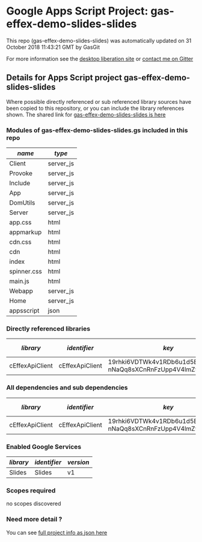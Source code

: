 # Google Apps Script Project: gas-effex-demo-slides-slides
This repo (gas-effex-demo-slides-slides) was automatically updated on 31 October 2018 11:43:21 GMT by GasGit

For more information see the [desktop liberation site](https://ramblings.mcpher.com/drive-sdk-and-github/getting-your-apps-scripts-to-github/ "desktop liberation") or [contact me on Gitter](https://gitter.im/desktopliberation/community "Bruce McPherson - GDE")
## Details for Apps Script project gas-effex-demo-slides-slides
Where possible directly referenced or sub referenced library sources have been copied to this repository, or you can include the library references shown. 
The shared link for [gas-effex-demo-slides-slides is here](https://script.google.com/d/1zVKYJ2MqkkMUYKnZv_lSp7HP1U3P3uG3FMt_JSts6C_UUmN9Fl5jzzEX/edit?usp=sharing "open in the GAS IDE")

### Modules of gas-effex-demo-slides-slides.gs included in this repo
*name*|*type*
--- | --- 
Client| server_js
Provoke| server_js
Include| server_js
App| server_js
DomUtils| server_js
Server| server_js
app.css| html
appmarkup| html
cdn.css| html
cdn| html
index| html
spinner.css| html
main.js| html
Webapp| server_js
Home| server_js
appsscript| json
### Directly referenced libraries
*library*|*identifier*|*key*|*version*|*dev mode*|*source*|
--- | --- | --- | --- | --- | --- 
cEffexApiClient| cEffexApiClient|19rhki6VDTWk4v1RDb6u1d5E-nNaQq8sXCnRnFzUpp4V4lmZ9Z6R_PP9n|4|no|[here](libraries/cEffexApiClient "library source")
### All dependencies and sub dependencies
*library*|*identifier*|*key*|*version*|*dev mode*|*source*|
--- | --- | --- | --- | --- | --- 
cEffexApiClient| cEffexApiClient|19rhki6VDTWk4v1RDb6u1d5E-nNaQq8sXCnRnFzUpp4V4lmZ9Z6R_PP9n|4|no|[here](libraries/cEffexApiClient "library source")
### Enabled Google Services
*library*|*identifier*|*version*
--- | --- | --- 
Slides| Slides|v1
### Scopes required
no scopes discovered
### Need more detail ?
You can see [full project info as json here](info.json)
